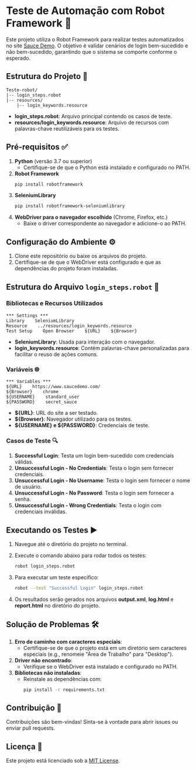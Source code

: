 # Teste de Automação com Robot Framework 🚀

Este projeto utiliza o Robot Framework para realizar testes automatizados no site [Sauce Demo](https://www.saucedemo.com/). O objetivo é validar cenários de login bem-sucedido e não bem-sucedido, garantindo que o sistema se comporte conforme o esperado.

## Estrutura do Projeto 📂

```
Teste-robot/
|-- login_steps.robot
|-- resources/
    |-- login_keywords.resource
```

- **login_steps.robot**: Arquivo principal contendo os casos de teste.
- **resources/login_keywords.resource**: Arquivo de recursos com palavras-chave reutilizáveis para os testes.

## Pré-requisitos ✅

1. **Python** (versão 3.7 ou superior)
   - Certifique-se de que o Python está instalado e configurado no PATH.
2. **Robot Framework**
   ```bash
   pip install robotframework
   ```
3. **SeleniumLibrary**
   ```bash
   pip install robotframework-seleniumlibrary
   ```
4. **WebDriver para o navegador escolhido** (Chrome, Firefox, etc.)
   - Baixe o driver correspondente ao navegador e adicione-o ao PATH.

## Configuração do Ambiente ⚙️

1. Clone este repositório ou baixe os arquivos do projeto.
2. Certifique-se de que o WebDriver está configurado e que as dependências do projeto foram instaladas.

## Estrutura do Arquivo `login_steps.robot` 📝

### Bibliotecas e Recursos Utilizados

```robot
*** Settings ***
Library    SeleniumLibrary
Resource    ../resources/login_keywords.resource
Test Setup    Open Browser    ${URL}    ${Browser}
```

- **SeleniumLibrary**: Usada para interação com o navegador.
- **login_keywords.resource**: Contém palavras-chave personalizadas para facilitar o reuso de ações comuns.

### Variáveis 🌐

```robot
*** Variables ***
${URL}    https://www.saucedemo.com/
${Browser}    chrome
${USERNAME}    standard_user
${PASSWORD}    secret_sauce
```

- **${URL}**: URL do site a ser testado.
- **${Browser}**: Navegador utilizado para os testes.
- **${USERNAME} e ${PASSWORD}**: Credenciais de teste.

### Casos de Teste 🔍

1. **Successful Login**: Testa um login bem-sucedido com credenciais válidas.
2. **Unsuccessful Login - No Credentials**: Testa o login sem fornecer credenciais.
3. **Unsuccessful Login - No Username**: Testa o login sem fornecer o nome de usuário.
4. **Unsuccessful Login - No Password**: Testa o login sem fornecer a senha.
5. **Unsuccessful Login - Wrong Credentials**: Testa o login com credenciais inválidas.

## Executando os Testes ▶️

1. Navegue até o diretório do projeto no terminal.

2. Execute o comando abaixo para rodar todos os testes:
   ```bash
   robot login_steps.robot
   ```

3. Para executar um teste específico:
   ```bash
   robot --test "Successful Login" login_steps.robot
   ```

4. Os resultados serão gerados nos arquivos **output.xml**, **log.html** e **report.html** no diretório do projeto.

## Solução de Problemas 🛠️

1. **Erro de caminho com caracteres especiais**:
   - Certifique-se de que o projeto está em um diretório sem caracteres especiais (e.g., renomeie "Área de Trabalho" para "Desktop").
2. **Driver não encontrado**:
   - Verifique se o WebDriver está instalado e configurado no PATH.
3. **Bibliotecas não instaladas**:
   - Reinstale as dependências com:
     ```bash
     pip install -r requirements.txt
     ```

## Contribuição 🤝

Contribuições são bem-vindas! Sinta-se à vontade para abrir issues ou enviar pull requests.

## Licença 📄

Este projeto está licenciado sob a [MIT License](LICENSE).

